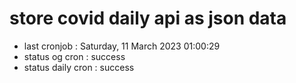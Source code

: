 # store covid daily api as json data

- last cronjob : Saturday, 11 March 2023 01:00:29
- status og cron : success
- status daily cron : success
      
      